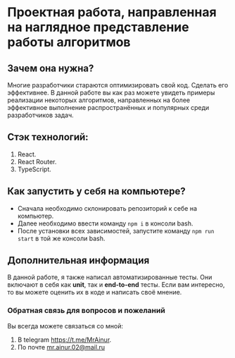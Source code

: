 # Проектная работа, направленная на наглядное представление работы алгоритмов

## Зачем она нужна?
Многие разработчики стараются оптимизировать свой код. Сделать его эффективнее.
В данной работе вы как раз можете увидеть примеры реализации некоторых алгоритмов,
направленных на более эффективное выполнение распространённых и популярных среди разработчиков задач.

## Стэк технологий:
1. React.
2. React Router.
3. TypeScript.

## Как запустить у себя на компьютере?
- Сначала необходимо склонировать репозиторий к себе на компьютер.
- Далее необходимо ввести команду `npm i` в консоли bash.
- После установки всех зависимостей, запустите команду `npm run start` в той же консоли bash.

## Дополнительная информация
В данной работе, я также написал автоматизированные тесты. 
Они включают в себя как **unit**, так и **end-to-end** тесты. 
Если вам интересно, то вы можете оценить их в коде и написать своё мнение.

### Обратная связь для вопросов и пожеланий
Вы всегда можете связаться со мной:
1. В telegram <https://t.me/MrAinur>.
2. По почте mr.ainur.02@mail.ru
